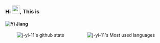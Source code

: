 ### Hi  <img src="https://c.tenor.com/StmGV2_YmjEAAAAi/winking-face-joypixels.gif" width="25" />, This is

<h4 align="left">
   <img alt="Yi Jiang" src="https://readme-typing-svg.herokuapp.com/?lines=Yi+Jiang;ZJU+CSer&font=Fira%20Code&width=440&height=45&color=68C3D4&vCenter=true&size=21"></a>
</h4>


<div style="display: flex; justify-content: space-around;">
    <img src="https://github-readme-stats.vercel.app/api?username=j-yi-11&theme=dark" alt="j-yi-11's github stats" />
    <img src="https://github-readme-stats.vercel.app/api/top-langs?username=j-yi-11&layout=compact&hide_border=false&langs_count=10&theme=dark" alt="j-yi-11's Most used languages" />
</div>




